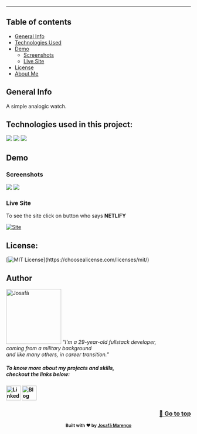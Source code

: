 <!-- [![Access the site](header.svg)](https://streaming-site.netlify.app) -->

---
## Table of contents

- [General Info](#general-info)
- [Technologies Used](#technologies-used-in-this-project)
- [Demo](#demo)
  - [Screenshots](#screenshots)
  - [Live Site](#live-site)
- [License](#license)
- [About Me](#author)

## General Info
A simple analogic watch.

## Technologies used in this project:

![](https://img.shields.io/badge/JavaScript-20232a?style=for-the-badge&logo=javascript&logoColor=F7DF1E)
![](https://img.shields.io/badge/HTML5-20232a?style=for-the-badge&logo=html5&logoColor=E34F26)
![](https://img.shields.io/badge/CSS3-20232a?style=for-the-badge&logo=css3&logoColor=1572b6)

## Demo

### Screenshots

![](https://via.placeholder.com/500x300.png?text=Meu+Aplicativo)
![](https://via.placeholder.com/500x300.png?text=Meu+Aplicativo)

### Live Site
To see the site click on button who says **NETLIFY**

[![Site](https://img.shields.io/badge/Netlify-20232a?style=for-the-badge&logo=netlify&logoColor=white)](https://streaming-site.netlify.app)


## License:

[![MIT License](https://img.shields.io/apm/l/atomic-design-ui.svg?)](https://choosealicense.com/licenses/mit/)

## Author

<img src="https://user-images.githubusercontent.com/88048411/178611809-fdb16001-6556-4868-8e84-8bd94e9354e1.png" width="150" alt="Josafá" />
<q><i>I'm a 29-year-old fullstack developer,</br> coming from a military background </br>and like many others, in career transition.</i></q>
</br>

<h5><b>To know more about my projects and skills, </br>checkout the links below:<b></h5>

<div align=left>
    <a href="https://linkedin.com/in/josafamarengo"><img src="https://www.vectorlogo.zone/logos/linkedin/linkedin-tile.svg" alt="Linkedin" width="40" height="40" /></a>
    <a href="https://blog.josafa.com.br/"><img src="https://www.vectorlogo.zone/logos/hashnode/hashnode-icon.svg" alt="Blog" width="40" height="40" /></a>
</div>

<div align="right">
  <h3>
    <a href="#table-of-contents" >
      🔼 Go to top
    </a>
  </h3>
</div>

<div align="center">
  <sub>Built with ❤︎ by <a href="https://github.com/josafamarengo">Josafá Marengo</a>
</div>
